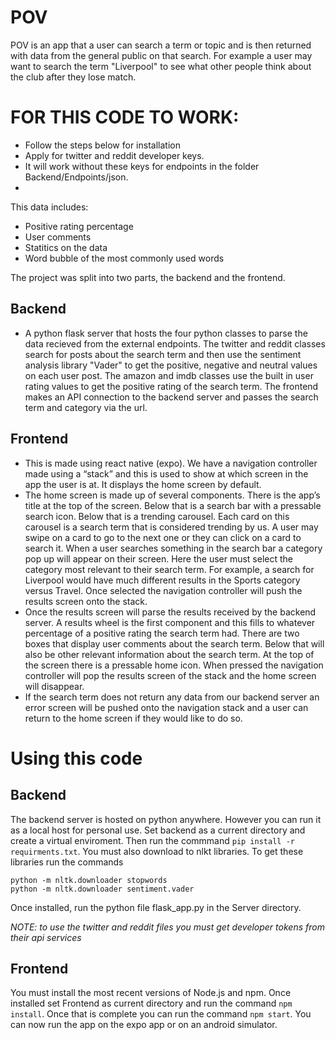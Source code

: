 # POV
POV is an app that a user can search a term or topic and is then returned with data from the general public on that search. For example a user may want to search the
term "Liverpool" to see what other people think about the club after they lose match.

# FOR THIS CODE TO WORK:

- Follow the steps below for installation
- Apply for twitter and reddit developer keys.
- It will work without these keys for endpoints in the folder Backend/Endpoints/json.
- 
This data includes:
- Positive rating percentage
- User comments
- Statitics on the data
- Word bubble of the most commonly used words

The project was split into two parts, the backend and the frontend.

## Backend
- A python flask server that hosts the four python classes to parse the data recieved from the external endpoints. The twitter and reddit classes search for posts about
the search term and then use the sentiment analysis library "Vader" to get the positive, negative and neutral values on each user post. The amazon and imdb classes
use the built in user rating values to get the positive rating of the search term. The frontend makes an API connection to the backend server and passes the 
search term and category via the url.

## Frontend
- This is made using react native (expo). We have a navigation controller made using a “stack” and this is used to show at which screen in the app the user is at. 
It displays the home screen by default.  
- The home screen is made up of several components. There is the app’s title at the top of the screen. Below that is a search bar with a pressable search icon. 
Below that is a trending carousel. Each card on this carousel is a search term that is considered trending by us. A user may swipe on a card to go to the 
next one or they can click on a card to search it. When a user searches something in the search bar a category pop up will appear on their screen. 
Here the user must select the category most relevant to their search term. For example, a search for Liverpool would have much different results in the 
Sports category versus Travel. Once selected the navigation controller will push the results screen onto the stack.
- Once the results screen will parse the results received by the backend server. A results wheel is the first component and this fills to whatever percentage 
of a positive rating the search term had. There are two boxes that display user comments about the search term. Below that will also be other relevant information 
about the search term. At the top of the screen there is a pressable home icon. When pressed the navigation controller will pop the results screen of the stack 
and the home screen will disappear. 
- If the search term does not return any data from our backend server an error screen will be pushed onto the navigation stack and a user can return to the 
home screen if they would like to do so. 

# Using this code

## Backend
The backend server is hosted on python anywhere. However you can run it as a local host for personal use. Set backend as a current directory and create a virtual
enviroment. Then run the commmand `pip install -r requirments.txt`. You must also download to nlkt libraries. To get these libraries run the commands
```
python -m nltk.downloader stopwords
python -m nltk.downloader sentiment.vader
```
Once installed, run the python file flask_app.py in the Server directory.

*NOTE: to use the twitter and reddit files you must get developer tokens from their api services*

## Frontend
You must install the most recent versions of Node.js and npm. Once installed set Frontend as current directory and run the command `npm install`. Once that is complete
you can run the command `npm start`. You can now run the app on the expo app or on an android simulator.

